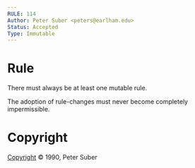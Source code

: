 ```yaml
---
RULE: 114
Author: Peter Suber <peters@earlham.edu>
Status: Accepted
Type: Immutable
---
```


# Rule

There must always be at least one mutable rule.

The adoption of rule-changes must never become completely impermissible.

# Copyright

[Copyright](http://legacy.earlham.edu/~peters/copyrite.htm) © 1990, Peter Suber
